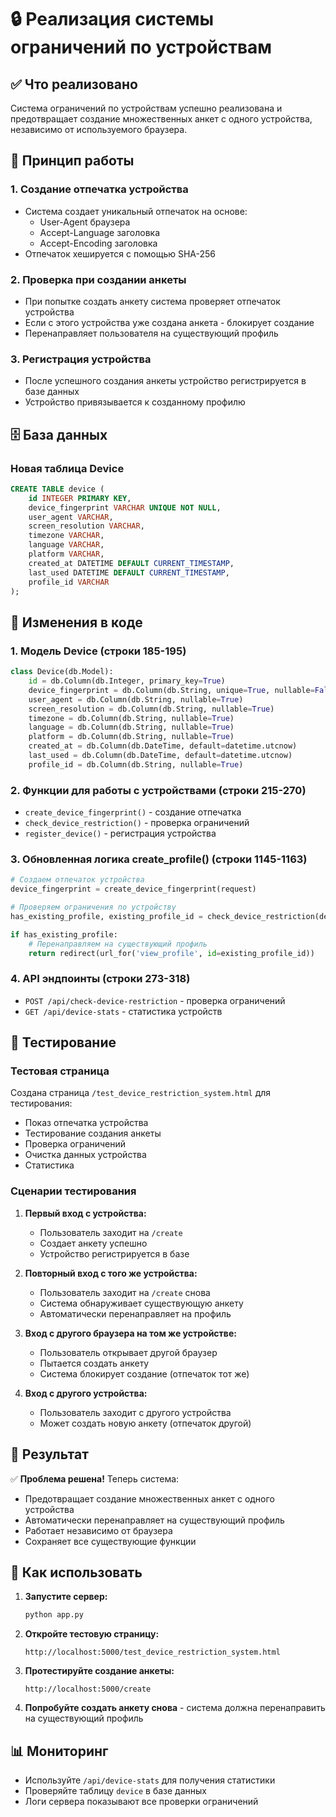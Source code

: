 # 🔒 Реализация системы ограничений по устройствам

## ✅ Что реализовано

Система ограничений по устройствам успешно реализована и предотвращает создание множественных анкет с одного устройства, независимо от используемого браузера.

## 🎯 Принцип работы

### 1. Создание отпечатка устройства
- Система создает уникальный отпечаток на основе:
  - User-Agent браузера
  - Accept-Language заголовка  
  - Accept-Encoding заголовка
- Отпечаток хешируется с помощью SHA-256

### 2. Проверка при создании анкеты
- При попытке создать анкету система проверяет отпечаток устройства
- Если с этого устройства уже создана анкета - блокирует создание
- Перенаправляет пользователя на существующий профиль

### 3. Регистрация устройства
- После успешного создания анкеты устройство регистрируется в базе данных
- Устройство привязывается к созданному профилю

## 🗄️ База данных

### Новая таблица Device
```sql
CREATE TABLE device (
    id INTEGER PRIMARY KEY,
    device_fingerprint VARCHAR UNIQUE NOT NULL,
    user_agent VARCHAR,
    screen_resolution VARCHAR,
    timezone VARCHAR,
    language VARCHAR,
    platform VARCHAR,
    created_at DATETIME DEFAULT CURRENT_TIMESTAMP,
    last_used DATETIME DEFAULT CURRENT_TIMESTAMP,
    profile_id VARCHAR
);
```

## 🔧 Изменения в коде

### 1. Модель Device (строки 185-195)
```python
class Device(db.Model):
    id = db.Column(db.Integer, primary_key=True)
    device_fingerprint = db.Column(db.String, unique=True, nullable=False)
    user_agent = db.Column(db.String, nullable=True)
    screen_resolution = db.Column(db.String, nullable=True)
    timezone = db.Column(db.String, nullable=True)
    language = db.Column(db.String, nullable=True)
    platform = db.Column(db.String, nullable=True)
    created_at = db.Column(db.DateTime, default=datetime.utcnow)
    last_used = db.Column(db.DateTime, default=datetime.utcnow)
    profile_id = db.Column(db.String, nullable=True)
```

### 2. Функции для работы с устройствами (строки 215-270)
- `create_device_fingerprint()` - создание отпечатка
- `check_device_restriction()` - проверка ограничений
- `register_device()` - регистрация устройства

### 3. Обновленная логика create_profile() (строки 1145-1163)
```python
# Создаем отпечаток устройства
device_fingerprint = create_device_fingerprint(request)

# Проверяем ограничения по устройству
has_existing_profile, existing_profile_id = check_device_restriction(device_fingerprint)

if has_existing_profile:
    # Перенаправляем на существующий профиль
    return redirect(url_for('view_profile', id=existing_profile_id))
```

### 4. API эндпоинты (строки 273-318)
- `POST /api/check-device-restriction` - проверка ограничений
- `GET /api/device-stats` - статистика устройств

## 🧪 Тестирование

### Тестовая страница
Создана страница `/test_device_restriction_system.html` для тестирования:
- Показ отпечатка устройства
- Тестирование создания анкеты
- Проверка ограничений
- Очистка данных устройства
- Статистика

### Сценарии тестирования

1. **Первый вход с устройства:**
   - Пользователь заходит на `/create`
   - Создает анкету успешно
   - Устройство регистрируется в базе

2. **Повторный вход с того же устройства:**
   - Пользователь заходит на `/create` снова
   - Система обнаруживает существующую анкету
   - Автоматически перенаправляет на профиль

3. **Вход с другого браузера на том же устройстве:**
   - Пользователь открывает другой браузер
   - Пытается создать анкету
   - Система блокирует создание (отпечаток тот же)

4. **Вход с другого устройства:**
   - Пользователь заходит с другого устройства
   - Может создать новую анкету (отпечаток другой)

## 🎉 Результат

✅ **Проблема решена!** Теперь система:
- Предотвращает создание множественных анкет с одного устройства
- Автоматически перенаправляет на существующий профиль
- Работает независимо от браузера
- Сохраняет все существующие функции

## 🚀 Как использовать

1. **Запустите сервер:**
   ```bash
   python app.py
   ```

2. **Откройте тестовую страницу:**
   ```
   http://localhost:5000/test_device_restriction_system.html
   ```

3. **Протестируйте создание анкеты:**
   ```
   http://localhost:5000/create
   ```

4. **Попробуйте создать анкету снова** - система должна перенаправить на существующий профиль

## 📊 Мониторинг

- Используйте `/api/device-stats` для получения статистики
- Проверяйте таблицу `device` в базе данных
- Логи сервера показывают все проверки ограничений